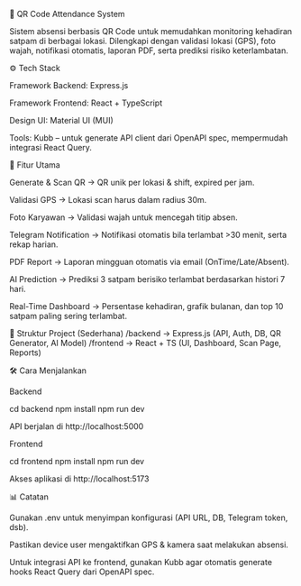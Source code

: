 📌 QR Code Attendance System

Sistem absensi berbasis QR Code untuk memudahkan monitoring kehadiran satpam di berbagai lokasi.
Dilengkapi dengan validasi lokasi (GPS), foto wajah, notifikasi otomatis, laporan PDF, serta prediksi risiko keterlambatan.

⚙️ Tech Stack

Framework Backend: Express.js

Framework Frontend: React + TypeScript

Design UI: Material UI (MUI)

Tools: Kubb
 – untuk generate API client dari OpenAPI spec, mempermudah integrasi React Query.

🚀 Fitur Utama

Generate & Scan QR → QR unik per lokasi & shift, expired per jam.

Validasi GPS → Lokasi scan harus dalam radius 30m.

Foto Karyawan → Validasi wajah untuk mencegah titip absen.

Telegram Notification → Notifikasi otomatis bila terlambat >30 menit, serta rekap harian.

PDF Report → Laporan mingguan otomatis via email (OnTime/Late/Absent).

AI Prediction → Prediksi 3 satpam berisiko terlambat berdasarkan histori 7 hari.

Real-Time Dashboard → Persentase kehadiran, grafik bulanan, dan top 10 satpam paling sering terlambat.

📂 Struktur Project (Sederhana)
/backend    → Express.js (API, Auth, DB, QR Generator, AI Model)
/frontend   → React + TS (UI, Dashboard, Scan Page, Reports)

🛠️ Cara Menjalankan

Backend

cd backend
npm install
npm run dev


API berjalan di http://localhost:5000

Frontend

cd frontend
npm install
npm run dev


Akses aplikasi di http://localhost:5173

📊 Catatan

Gunakan .env untuk menyimpan konfigurasi (API URL, DB, Telegram token, dsb).

Pastikan device user mengaktifkan GPS & kamera saat melakukan absensi.

Untuk integrasi API ke frontend, gunakan Kubb agar otomatis generate hooks React Query dari OpenAPI spec.